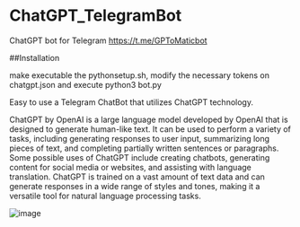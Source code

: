 # ChatGPT_TelegramBot
 ChatGPT bot for Telegram https://t.me/GPToMaticbot

##Installation

make executable the pythonsetup.sh, modify the necessary tokens on chatgpt.json and execute python3 bot.py

Easy to use a Telegram ChatBot that utilizes ChatGPT technology.

ChatGPT by OpenAI is a large language model developed by OpenAI that is designed to generate human-like text. It can be used to perform a variety of tasks, including generating responses to user input, summarizing long pieces of text, and completing partially written sentences or paragraphs. Some possible uses of ChatGPT include creating chatbots, generating content for social media or websites, and assisting with language translation. ChatGPT is trained on a vast amount of text data and can generate responses in a wide range of styles and tones, making it a versatile tool for natural language processing tasks.

![image](https://user-images.githubusercontent.com/6552229/211116556-23997335-90d3-40e3-b28d-2bf26ecc8bd2.png)
